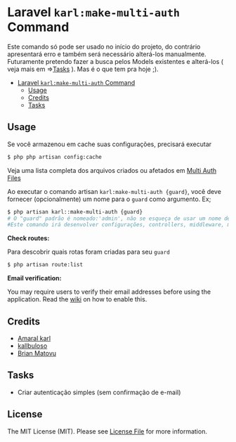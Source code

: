 # Laravel `karl:make-multi-auth` Command


Este comando só pode ser usado no início do projeto, do contrário apresentará erro e também será necessário alterá-los manualmente. Futuramente pretendo fazer a busca pelos Models existentes e alterá-los ( veja mais em =>[Tasks](#tasks) ). Mas é o que tem pra hoje ;).

<!-- TOC -->

- [Laravel `karl:make-multi-auth` Command](#)
    - [Usage](#usage)
    - [Credits](#credits)
    - [Tasks](#tasks)

<!-- /TOC -->

## Usage

Se você armazenou em cache suas configurações, precisará executar

```bash
$ php php artisan config:cache
```
Veja uma lista completa dos arquivos criados ou afetados em [Multi Auth Files](multi-auth-files.md) 

Ao executar o comando artisan `karl:make-multi-auth {guard}`, você deve fornecer (opcionalmente) um nome para o `guard` como argumento. Ex;

```bash
$ php artisan karl::make-multi-auth {guard}
# O "guard" padrão é nomeado:'admin', não se esqueça de usar um nome de guard que atenda às suas necessidades.
#Este comando irá desenvolver configurações, controllers, middleware, migrations, models, factories, notifications, routes e visualizações; para você começar. 
```

**Check routes:** 

Para descobrir quais rotas foram criadas para seu `guard`

```bash
$ php artisan route:list
```

**Email verification:** 

You may require users to verify their email addresses before using the application. 
Read the [wiki](https://github.com/mtvbrianking/multi-auth/wiki/Email-Verification) on how to enable this.


## Credits

- [Amaral karl][link-author]
- [kallbuloso][link-kallbuloso]
- [Brian Matovu][link-brian-matovu]

## Tasks

-   Criar autenticação simples (sem confirmação de e-mail)

## License

The MIT License (MIT). Please see [License File](/license.md) for more information.

[link-author]: https://github.com/kallbuloso
[link-kallbuloso]: http://kallbuloso.com.br
[link-brian-matovu]: https://github.com/mtvbrianking/multi-auth
